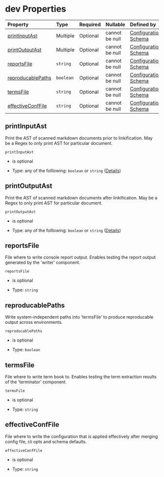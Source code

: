 # dev Properties

| Property                                | Type      | Required | Nullable       | Defined by                                                                                                                                                                                              |
| :-------------------------------------- | :-------- | :------- | :------------- | :------------------------------------------------------------------------------------------------------------------------------------------------------------------------------------------------------ |
| [printInputAst](#printinputast)         | Multiple  | Optional | cannot be null | [Configuration Schema](schema-defs-dev-properties-printinputast.md "https://raw.githubusercontent.com/about-code/glossarify-md/v5.0.0/conf/v5/schema.json#/$defs/dev/properties/printInputAst")         |
| [printOutputAst](#printoutputast)       | Multiple  | Optional | cannot be null | [Configuration Schema](schema-defs-dev-properties-printoutputast.md "https://raw.githubusercontent.com/about-code/glossarify-md/v5.0.0/conf/v5/schema.json#/$defs/dev/properties/printOutputAst")       |
| [reportsFile](#reportsfile)             | `string`  | Optional | cannot be null | [Configuration Schema](schema-defs-dev-properties-reportsfile.md "https://raw.githubusercontent.com/about-code/glossarify-md/v5.0.0/conf/v5/schema.json#/$defs/dev/properties/reportsFile")             |
| [reproducablePaths](#reproducablepaths) | `boolean` | Optional | cannot be null | [Configuration Schema](schema-defs-dev-properties-reproducablepaths.md "https://raw.githubusercontent.com/about-code/glossarify-md/v5.0.0/conf/v5/schema.json#/$defs/dev/properties/reproducablePaths") |
| [termsFile](#termsfile)                 | `string`  | Optional | cannot be null | [Configuration Schema](schema-defs-dev-properties-termsfile.md "https://raw.githubusercontent.com/about-code/glossarify-md/v5.0.0/conf/v5/schema.json#/$defs/dev/properties/termsFile")                 |
| [effectiveConfFile](#effectiveconffile) | `string`  | Optional | cannot be null | [Configuration Schema](schema-defs-dev-properties-effectiveconffile.md "https://raw.githubusercontent.com/about-code/glossarify-md/v5.0.0/conf/v5/schema.json#/$defs/dev/properties/effectiveConfFile") |

## printInputAst

Print the AST of scanned markdown documents prior to linkification. May be a Regex to only print AST for particular document.

`printInputAst`

*   is optional

*   Type: any of the folllowing: `boolean` or `string` ([Details](schema-defs-dev-properties-printinputast.md))

## printOutputAst

Print the AST of scanned markdown documents after linkification. May be a Regex to only print AST for particular document.

`printOutputAst`

*   is optional

*   Type: any of the folllowing: `boolean` or `string` ([Details](schema-defs-dev-properties-printoutputast.md))

## reportsFile

File where to write console report output. Enables testing the report output generated  by the 'writer' component.

`reportsFile`

*   is optional

*   Type: `string`

## reproducablePaths

Write system-independent paths into 'termsFile' to produce reproducable output across environments.

`reproducablePaths`

*   is optional

*   Type: `boolean`

## termsFile

File where to write term book to. Enables testing the term extraction results of the 'terminator' component.

`termsFile`

*   is optional

*   Type: `string`

## effectiveConfFile

File where to write the configuration that is applied effectively after merging config file, cli opts and schema defaults.

`effectiveConfFile`

*   is optional

*   Type: `string`
